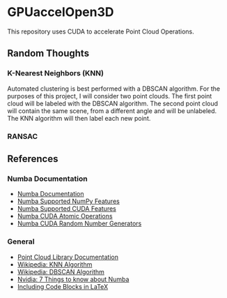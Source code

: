 # GPUaccelOpen3D

This repository uses CUDA to accelerate Point Cloud Operations.

## Random Thoughts

### K-Nearest Neighbors (KNN)

Automated clustering is best performed with a DBSCAN algorithm. For the purposes of this project, I will consider two point clouds. The first point cloud will be labeled with the DBSCAN algorithm. The second point cloud will contain the same scene, from a different angle and will be unlabeled. The KNN algorithm will then label each new point.



### RANSAC

## References

### Numba Documentation

- [Numba Documentation](https://numba.readthedocs.io/en/stable/cuda/examples.html#matrix-multiplication)
- [Numba Supported NumPy Features](https://numba.pydata.org/numba-doc/latest/reference/numpysupported.html)
- [Numba Supported CUDA Features](https://numba.readthedocs.io/en/stable/cuda/cudapysupported.html#numpy-support)
- [Numba CUDA Atomic Operations](https://numba.pydata.org/numba-doc/latest/cuda/intrinsics.html)
- [Numba CUDA Random Number Generators](https://numba.readthedocs.io/en/stable/cuda/random.html#a-simple-example)

### General

- [Point Cloud Library Documentation](http://www.open3d.org/docs/release/index.html)
- [Wikipedia: KNN Algorithm](https://en.wikipedia.org/wiki/K-nearest_neighbors_algorithm)
- [Wikipedia: DBSCAN Algorithm](https://en.wikipedia.org/wiki/DBSCAN)
- [Nvidia: 7 Things to know about Numba](https://developer.nvidia.com/blog/seven-things-numba/)
- [Including Code Blocks in LaTeX](https://www.overleaf.com/learn/latex/Code_listing)
